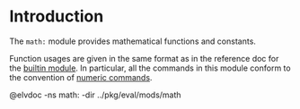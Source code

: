 <!-- toc -->

# Introduction

The `math:` module provides mathematical functions and constants.

Function usages are given in the same format as in the reference doc for the
[builtin module](builtin.html). In particular, all the commands in this module
conform to the convention of
[numeric commands](builtin.html#numeric-commands).

@elvdoc -ns math: -dir ../pkg/eval/mods/math
